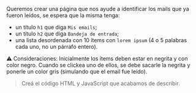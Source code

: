 Queremos crear una página que nos ayude a identificar los mails que ya fueron leídos, se espera que la misma tenga:

- un título `h1` que diga `Mis emails`;
- un título `h2` que diga `Bandeja de entrada`;
- una lista desordenada con 10 ítems con `lorem ipsum` (4 o 5 palabras cada uno, no un párrafo entero).

:warning: Consideraciones:
Inicialmente los ítems deben estar en negrita y con color negro. Cuando se clickea uno de ellos, se debe sacarle la negrita y ponerle un color gris (simulando que el email fue leído).

> Creá el código HTML y JavaScript que acabamos de describir.